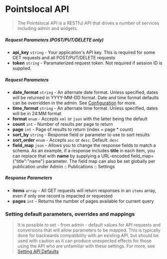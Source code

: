# Pointslocal API

> The Pointslocal API is a RESTful API that drives a number of services including admin and widgets.

##### Request Parameters (POST/PUT/DELETE only)
- **api_key** ```string``` - Your application's API key.  This is required for some GET requests and all POST/PUT/DELETE requests
- **token** ```string``` - Paramaterized request token.  Not required if session ID is supplied.

##### Request Parameters
- **date_format** ```string``` - An alternate date format.  Unless specified, dates will be returned in YYYY-MM-DD format.  Date and time format defaults can be overridden in the admin.  See [Configuration](admin_configuration.md) for more.
- **time_format** ```string``` - An alternate time format.  Unless specified, dates will be in 24:MM format
- **format** ```enum``` - Accepts ```xml``` or ```json``` with the latter being the default
- **count** ```int``` - Number of results per page to return
- **page** ```int``` - Page of results to return (index = page * count)
- **sort_by** ```string``` - Response field or parameter to use to sort results
- **sort_order** ```enum``` - Accepts ```asc``` or ```desc```.  Default: ```desc```
- **field_map** ```json``` - Allows you to change the response fields to match a schema.  As an example, if a response includes **title** in each item, you can replace that with **name** by supplying a URL-encoded field_map={"title":"name"} parameter.  The field map can also be set globally per publication under Admin :: Publications :: Settings

##### Response Parameters
- **items** ```array``` - All GET requests will return responses in an ```items``` array, even if only one record is impacted or requested
- **pages** ```int``` - Returns the number of pages available for current query

### Setting default parameters, overrides and mappings
> It is possible to set - from admin - default values for API requests and conversions that will allow parameters to be mapped.  This is typically done for backwards compatibility with an existing API, but should be used with caution as it can produce unexpected effects for those using the API who are unfamiliar with these settings.  For more, see [Setting API Defaults](advanced_api_defaults.md)